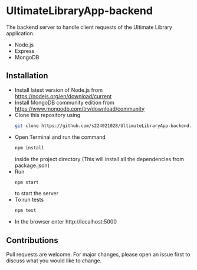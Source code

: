 # UltimateLibraryApp-backend
The backend server to handle client requests of the Ultimate Library application.
  * Node.js
  * Express
  * MongoDB
## Installation
  - Install latest version of Node.js from https://nodejs.org/en/download/current
  - Install MongoDB community edition from https://www.mongodb.com/try/download/community
  - Clone this repository using
    ```bash
    git clone https://github.com/s224021028/UltimateLibraryApp-backend.git
    ```
  - Open Terminal and run the command
    ```bash
    npm install
    ```
    inside the project directory (This will install all the dependencies from package.json)
  - Run
    ```bash
    npm start
    ```
    to start the server
  - To run tests
    ```bash
    npm test
    ```
  - In the browser enter http://localhost:5000
## Contributions
Pull requests are welcome. For major changes, please open an issue first
to discuss what you would like to change.
